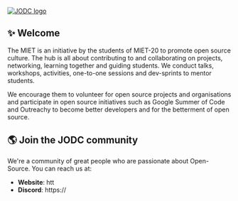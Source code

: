 [![JODC logo](/r.png)](https://)

## ✨ Welcome

The MIET is an initiative by the students of MIET-20 to promote open source culture. The hub is all about contributing to and collaborating on projects, networking, learning together and guiding students. We conduct talks, workshops, activities, one-to-one sessions and dev-sprints to mentor students.

We encourage them to volunteer for open source projects and organisations and participate in open source initiatives such as Google Summer of Code and Outreachy to become better developers and for the betterment of open source.

## 🌎 Join the JODC community

We're a community of great people who are passionate about Open-Source. You can reach us at:

- **Website**: htt
- **Discord**: https://
